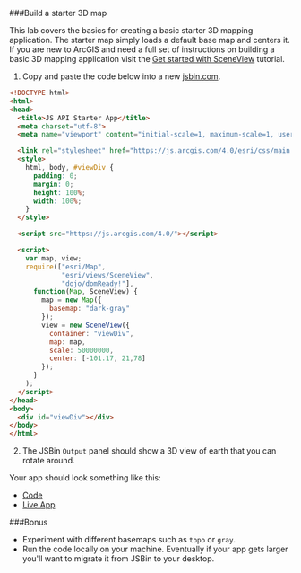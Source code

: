 ###Build a starter 3D map

This lab covers the basics for creating a basic starter 3D mapping application.
The starter map simply loads a default base map and centers it.
If you are new to ArcGIS and need a full set of instructions on building a basic 3D mapping application
visit the [Get started with SceneView](https://developers.arcgis.com/javascript/beta/sample-code/get-started-sceneview/index.html) tutorial.

1. Copy and paste the code below into a new [jsbin.com](http://jsbin.com).

```html 
<!DOCTYPE html>
<html>
<head>
  <title>JS API Starter App</title>
  <meta charset="utf-8">
  <meta name="viewport" content="initial-scale=1, maximum-scale=1, user-scalable=no">

  <link rel="stylesheet" href="https://js.arcgis.com/4.0/esri/css/main.css">
  <style>
    html, body, #viewDiv {
      padding: 0;
      margin: 0;
      height: 100%;
      width: 100%;
    }
  </style>

  <script src="https://js.arcgis.com/4.0/"></script>

  <script>
    var map, view;
    require(["esri/Map",
             "esri/views/SceneView",
             "dojo/domReady!"], 
      function(Map, SceneView) {
        map = new Map({
          basemap: "dark-gray"
        });
        view = new SceneView({
          container: "viewDiv",  
          map: map,  
          scale: 50000000,  
          center: [-101.17, 21,78] 
        });
      }
    );
  </script>
</head>
<body>
  <div id="viewDiv"></div>
</body>
</html>
```

2. The JSBin `Output` panel should show a 3D view of earth that you can rotate around.

Your app should look something like this:

 * [Code](src/starter_map_3d_jsapi.html)
 * [Live App](https://esri.github.io/geodev-hackerlabs/develop/jsapi/src/starter_map_3d_jsapi.html)

###Bonus

* Experiment with different basemaps such as `topo` or `gray`.
* Run the code locally on your machine. Eventually if your app gets larger you'll want to migrate it from JSBin to your desktop.
